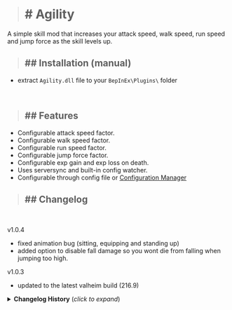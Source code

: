 ># <b># Agility</b>

A simple skill mod that increases your attack speed, walk speed, run speed and jump force as the skill levels up.

>## ## Installation (manual)

- extract `Agility.dll` file to your `BepInEx\Plugins\` folder

<br/>

>## ## Features

- Configurable attack speed factor.
- Configurable walk speed factor.
- Configurable run speed factor.
- Configurable jump force factor.
- Configurable exp gain and exp loss on death.
- Uses serversync and built-in config watcher.
- Configurable through config file or [Configuration Manager](https://valheim.thunderstore.io/package/Azumatt/Official_BepInEx_ConfigurationManager/)

>## ## Changelog
<br/>

v1.0.4
- fixed animation bug (sitting, equipping and standing up)
- added option to disable fall damage so you wont die from falling when jumping too high.

v1.0.3
- updated to the latest valheim build (216.9)

<details>
<summary><b>Changelog History</b> (<i>click to expand</i>)</summary>
<br/>

v1.0.2
- added attack speed scaling to secondary attacks.

v1.0.1
- fixed secondary attacks attack speed, its no longer affected by skill level scaling
- adjusted attack speed scaling for each weapon.

v1.0.0
- first release.

</details>